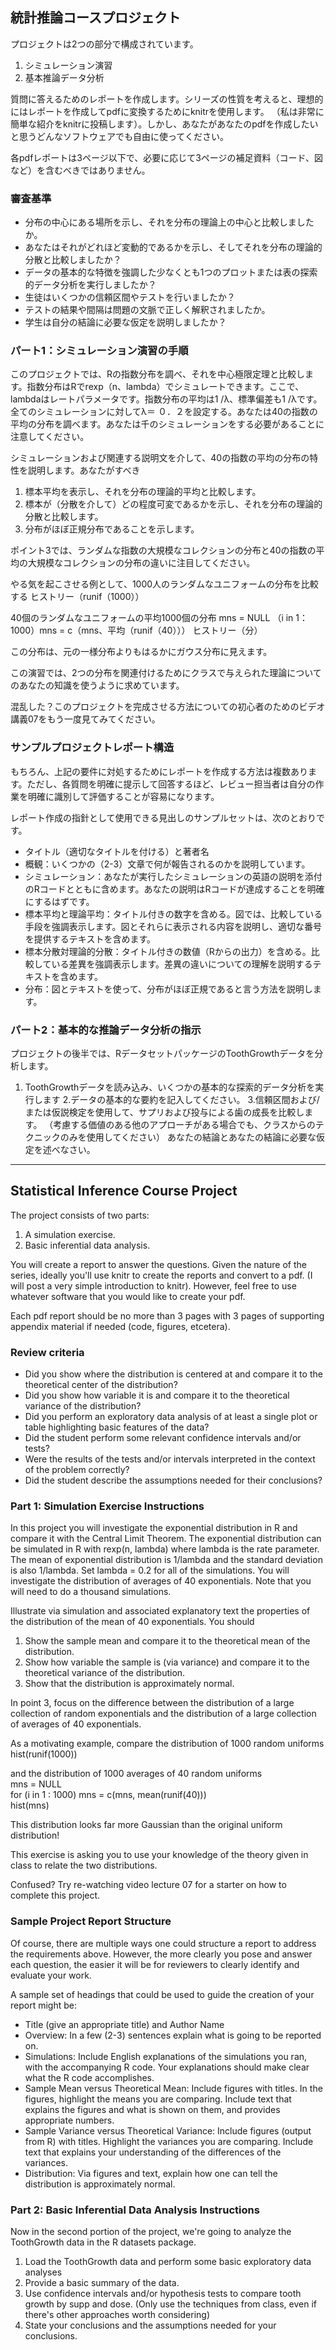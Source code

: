 ## 統計推論コースプロジェクト

プロジェクトは2つの部分で構成されています。

1. シミュレーション演習
2. 基本推論データ分析

質問に答えるためのレポートを作成します。シリーズの性質を考えると、理想的にはレポートを作成してpdfに変換するためにknitrを使用します。 （私は非常に簡単な紹介をknitrに投稿します）。しかし、あなたがあなたのpdfを作成したいと思うどんなソフトウェアでも自由に使ってください。

各pdfレポートは3ページ以下で、必要に応じて3ページの補足資料（コード、図など）を含むべきではありません。

### 審査基準

 - 分布の中心にある場所を示し、それを分布の理論上の中心と比較しましたか。
 - あなたはそれがどれほど変動的であるかを示し、そしてそれを分布の理論的分散と比較しましたか？
 - データの基本的な特徴を強調した少なくとも1つのプロットまたは表の探索的データ分析を実行しましたか？
 - 生徒はいくつかの信頼区間やテストを行いましたか？
 - テストの結果や間隔は問題の文脈で正しく解釈されましたか。
 - 学生は自分の結論に必要な仮定を説明しましたか？

### パート1：シミュレーション演習の手順

このプロジェクトでは、Rの指数分布を調べ、それを中心極限定理と比較します。指数分布はRでrexp（n、lambda）でシミュレートできます。ここで、lambdaはレートパラメータです。指数分布の平均は1 /λ、標準偏差も1 /λです。全てのシミュレーションに対してλ＝ ０．２を設定する。あなたは40の指数の平均の分布を調べます。あなたは千のシミュレーションをする必要があることに注意してください。

シミュレーションおよび関連する説明文を介して、40の指数の平均の分布の特性を説明します。あなたがすべき

1. 標本平均を表示し、それを分布の理論的平均と比較します。
2. 標本が（分散を介して）どの程度可変であるかを示し、それを分布の理論的分散と比較します。
3. 分布がほぼ正規分布であることを示します。

ポイント3では、ランダムな指数の大規模なコレクションの分布と40の指数の平均の大規模なコレクションの分布の違いに注目してください。

やる気を起こさせる例として、1000人のランダムなユニフォームの分布を比較する
ヒストリー（runif（1000））

40個のランダムなユニフォームの平均1000個の分布
mns = NULL
（i in 1：1000）mns = c（mns、平均（runif（40）））
ヒストリー（分）

この分布は、元の一様分布よりもはるかにガウス分布に見えます。

この演習では、2つの分布を関連付けるためにクラスで与えられた理論についてのあなたの知識を使うように求めています。

混乱した？このプロジェクトを完成させる方法についての初心者のためのビデオ講義07をもう一度見てみてください。

### サンプルプロジェクトレポート構造

もちろん、上記の要件に対処するためにレポートを作成する方法は複数あります。ただし、各質問を明確に提示して回答するほど、レビュー担当者は自分の作業を明確に識別して評価することが容易になります。

レポート作成の指針として使用できる見出しのサンプルセットは、次のとおりです。

 - タイトル（適切なタイトルを付ける）と著者名
 - 概観：いくつかの（2-3）文章で何が報告されるのかを説明しています。
 - シミュレーション：あなたが実行したシミュレーションの英語の説明を添付のRコードとともに含めます。あなたの説明はRコードが達成することを明確にするはずです。
 - 標本平均と理論平均：タイトル付きの数字を含める。図では、比較している手段を強調表示します。図とそれらに表示される内容を説明し、適切な番号を提供するテキストを含めます。
 - 標本分散対理論的分散：タイトル付きの数値（Rからの出力）を含める。比較している差異を強調表示します。差異の違いについての理解を説明するテキストを含めます。
 - 分布：図とテキストを使って、分布がほぼ正規であると言う方法を説明します。

### パート2：基本的な推論データ分析の指示

プロジェクトの後半では、RデータセットパッケージのToothGrowthデータを分析します。

1. ToothGrowthデータを読み込み、いくつかの基本的な探索的データ分析を実行します
2.データの基本的な要約を記入してください。
3.信頼区間および/または仮説検定を使用して、サプリおよび投与による歯の成長を比較します。 （考慮する価値のある他のアプローチがある場合でも、クラスからのテクニックのみを使用してください）
あなたの結論とあなたの結論に必要な仮定を述べなさい。

---------------------------------------------------------
## Statistical Inference Course Project

The project consists of two parts:

 1. A simulation exercise.
 2. Basic inferential data analysis.

You will create a report to answer the questions. Given the nature of the series, ideally you'll use knitr to create the reports and convert to a pdf. (I will post a very simple introduction to knitr). However, feel free to use whatever software that you would like to create your pdf.

Each pdf report should be no more than 3 pages with 3 pages of supporting appendix material if needed (code, figures, etcetera).

### Review criteria

- Did you show where the distribution is centered at and compare it to the theoretical center of the distribution?
- Did you show how variable it is and compare it to the theoretical variance of the distribution?
- Did you perform an exploratory data analysis of at least a single plot or table highlighting basic features of the data?
- Did the student perform some relevant confidence intervals and/or tests?
- Were the results of the tests and/or intervals interpreted in the context of the problem correctly?
- Did the student describe the assumptions needed for their conclusions?

### Part 1: Simulation Exercise Instructions

In this project you will investigate the exponential distribution in R and compare it with the Central Limit Theorem. The exponential distribution can be simulated in R with rexp(n, lambda) where lambda is the rate parameter. The mean of exponential distribution is 1/lambda and the standard deviation is also 1/lambda. Set lambda = 0.2 for all of the simulations. You will investigate the distribution of averages of 40 exponentials. Note that you will need to do a thousand simulations.

Illustrate via simulation and associated explanatory text the properties of the distribution of the mean of 40 exponentials. You should

1. Show the sample mean and compare it to the theoretical mean of the distribution.
2. Show how variable the sample is (via variance) and compare it to the theoretical variance of the distribution.
3. Show that the distribution is approximately normal.

In point 3, focus on the difference between the distribution of a large collection of random exponentials and the distribution of a large collection of averages of 40 exponentials.

As a motivating example, compare the distribution of 1000 random uniforms  
hist(runif(1000))

and the distribution of 1000 averages of 40 random uniforms  
mns = NULL  
for (i in 1 : 1000) mns = c(mns, mean(runif(40)))  
hist(mns)  

This distribution looks far more Gaussian than the original uniform distribution!

This exercise is asking you to use your knowledge of the theory given in class to relate the two distributions.

Confused? Try re-watching video lecture 07 for a starter on how to complete this project.

### Sample Project Report Structure

Of course, there are multiple ways one could structure a report to address the requirements above. However, the more clearly you pose and answer each question, the easier it will be for reviewers to clearly identify and evaluate your work.

A sample set of headings that could be used to guide the creation of your report might be:

- Title (give an appropriate title) and Author Name
- Overview: In a few (2-3) sentences explain what is going to be reported on.
- Simulations: Include English explanations of the simulations you ran, with the accompanying R code. Your explanations should make clear what the R code accomplishes.
- Sample Mean versus Theoretical Mean: Include figures with titles. In the figures, highlight the means you are comparing. Include text that explains the figures and what is shown on them, and provides appropriate numbers.
- Sample Variance versus Theoretical Variance: Include figures (output from R) with titles. Highlight the variances you are comparing. Include text that explains your understanding of the differences of the variances.
- Distribution: Via figures and text, explain how one can tell the distribution is approximately normal.

### Part 2: Basic Inferential Data Analysis Instructions

Now in the second portion of the project, we're going to analyze the ToothGrowth data in the R datasets package.

1. Load the ToothGrowth data and perform some basic exploratory data analyses
2. Provide a basic summary of the data.
3. Use confidence intervals and/or hypothesis tests to compare tooth growth by supp and dose. (Only use the techniques from class, even if there's other approaches worth considering)
4. State your conclusions and the assumptions needed for your conclusions.

